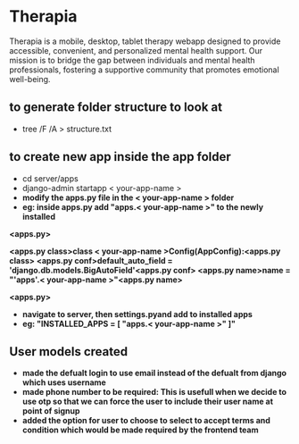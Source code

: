# Therapia

Therapia is a mobile, desktop, tablet therapy webapp designed to provide accessible, convenient, and personalized mental health support. Our mission is to bridge the gap between individuals and mental health professionals, fostering a supportive community that promotes emotional well-being.

## to generate folder structure to look at

- tree /F /A > structure.txt

## to create new app inside the app folder

- cd server/apps
- django-admin startapp < your-app-name >
- <strong> modify the apps.py file in the < your-app-name > folder <strong>
- eg: inside apps.py add "apps.< your-app-name >" to the newly installed

<apps.py>

<apps.py class>class < your-app-name >Config(AppConfig):<apps.py class>
<apps.py conf>default_auto_field = 'django.db.models.BigAutoField'<apps.py conf>
<apps.py name>name = "'apps'.< your-app-name >"<apps.py name>

<apps.py>

- navigate to server, then settings.pyand add to installed apps
- eg: <installed apps>"INSTALLED_APPS = [
  "apps.< your-app-name >"
  ]"
  <installed apps>

## User models created 
- made the defualt login to use email instead of the defualt from django which uses username
- made phone number to be required: This is usefull when we decide to use otp so that we can force the user to include their user name at point of signup
- added the option for user to choose to select to accept terms and condition which would be made required by the frontend team